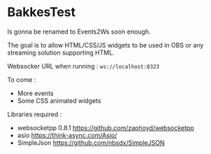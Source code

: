 # BakkesTest

Is gonna be renamed to Events2Ws soon enough.

The goal is to allow HTML/CSS/JS widgets to be used in OBS or any streaming solution supporting HTML.

Websocker URL when running : `ws://localhost:8323`

To come :
 - More events
 - Some CSS animated widgets

 Libraries required :

  - websocketpp 0.8.1 https://github.com/zaphoyd/websocketpp
  - asio https://think-async.com/Asio/
  - SimpleJson https://github.com/nbsdx/SimpleJSON